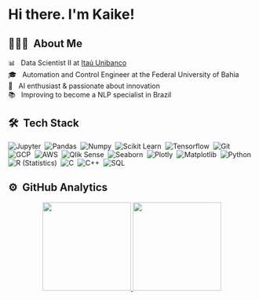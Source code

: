 # Hi there. I'm Kaike!

## 👨🏻‍💻 &nbsp;About Me

📊 &nbsp; Data Scientist II at [Itaú Unibanco](https://www.itau.com.br/)\
🎓 &nbsp; Automation and Control Engineer at the Federal University of Bahia\
🤖 &nbsp; AI enthusiast & passionate about innovation\
📚 &nbsp; Improving to become a NLP specialist in Brazil

## 🛠 &nbsp;Tech Stack

![Jupyter](https://img.shields.io/badge/-Jupyter-05122A?style=flat&logo=Jupyter)&nbsp;
![Pandas](https://img.shields.io/badge/-Pandas-05122A?style=flat&logo=pandas)&nbsp;
![Numpy](https://img.shields.io/badge/-Numpy-05122A?style=flat&logo=numpy)&nbsp;
![Scikit Learn](https://img.shields.io/badge/-Scikit%20Learn-05122A?style=flat&logo=scikit-learn)&nbsp;
![Tensorflow](https://img.shields.io/badge/-Tensorflow-05122A?style=flat&logo=tensorflow)&nbsp;
![Git](https://img.shields.io/badge/-Git-05122A?style=flat&logo=git)&nbsp;
![GCP](https://img.shields.io/badge/Google_Cloud-05122A?style=flat&logo=google-cloud&logoColor=A8B9CC)&nbsp;
![AWS](https://img.shields.io/badge/Amazon_AWS-05122A?style=flat&logo=amazon-aws&logoColor=A8B9CC)&nbsp;
![Qlik Sense](https://img.shields.io/badge/-Qlik%20Sense-05122A?style=flat&logo=Qualcomm)&nbsp;
![Seaborn](https://img.shields.io/badge/-Seaborn-05122A?style=flat&logo=deezer)&nbsp;
![Plotly](https://img.shields.io/badge/-Plotly-05122A?style=flat&logo=plotly)&nbsp;
![Matplotlib](https://img.shields.io/badge/-Matplotlib-05122A?style=flat&logo=Bookmeter)&nbsp;
![Python](https://img.shields.io/badge/-Python-05122A?style=flat&logo=python&logoColor=A8B9CC)&nbsp;
![R (Statistics)](https://img.shields.io/badge/-R-05122A?style=flat&logo=R&logoColor=A8B9CC)&nbsp;
![C](https://img.shields.io/badge/-C-05122A?style=flat&logo=C&logoColor=A8B9CC)&nbsp;
![C++](https://img.shields.io/badge/C%2B%2B-05122A?style=flat&logo=c%2B%2B&logoColor=A8B9CC)&nbsp;
![SQL](https://img.shields.io/badge/SQL-05122A?style=flat&logo=mysql&logoColor=A8B9CC)&nbsp;

## ⚙️ &nbsp;GitHub Analytics

<p align="center">
<a href="https://github.com/KaikeWesleyReis">
  <img height="180em" src="https://github-readme-stats-eight-theta.vercel.app/api?username=KaikeWesleyReis&show_icons=true&theme=algolia&include_all_commits=true&count_private=true"/>
  <img height="180em" src="https://github-readme-stats-eight-theta.vercel.app/api/top-langs/?username=KaikeWesleyReis&layout=compact&langs_count=8&theme=algolia"/>
</a>
</p>
